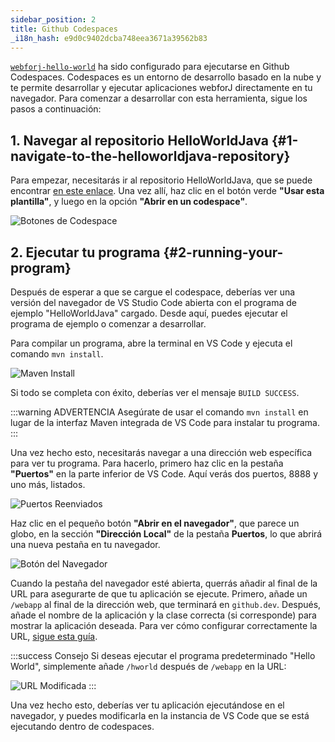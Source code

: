 ```yaml
---
sidebar_position: 2
title: Github Codespaces
_i18n_hash: e9d0c9402dcba748eea3671a39562b83
---
```

[`webforj-hello-world`](https://github.com/webforj/webforj-hello-world) ha sido configurado para ejecutarse en Github Codespaces. Codespaces es un entorno de desarrollo basado en la nube y te permite desarrollar y ejecutar aplicaciones webforJ directamente en tu navegador. Para comenzar a desarrollar con esta herramienta, sigue los pasos a continuación:

## 1. Navegar al repositorio HelloWorldJava {#1-navigate-to-the-helloworldjava-repository}

Para empezar, necesitarás ir al repositorio HelloWorldJava, que se puede encontrar [en este enlace](https://github.com/webforj/webforj-hello-world). Una vez allí, haz clic en el botón verde **"Usar esta plantilla"**, y luego en la opción **"Abrir en un codespace"**.

![Botones de Codespace](/img/bbj-installation/github/1.png#rounded-border)

## 2. Ejecutar tu programa {#2-running-your-program}

Después de esperar a que se cargue el codespace, deberías ver una versión del navegador de VS Studio Code abierta con el programa de ejemplo "HelloWorldJava" cargado. Desde aquí, puedes ejecutar el programa de ejemplo o comenzar a desarrollar.

Para compilar un programa, abre la terminal en VS Code y ejecuta el comando `mvn install`.

![Maven Install](/img/bbj-installation/github/2.png#rounded-border)

Si todo se completa con éxito, deberías ver el mensaje `BUILD SUCCESS`.

:::warning ADVERTENCIA 
Asegúrate de usar el comando `mvn install` en lugar de la interfaz Maven integrada de VS Code para instalar tu programa.
:::

Una vez hecho esto, necesitarás navegar a una dirección web específica para ver tu programa. Para hacerlo, primero haz clic en la pestaña **"Puertos"** en la parte inferior de VS Code. Aquí verás dos puertos, 8888 y uno más, listados.

![Puertos Reenviados](/img/bbj-installation/github/3.png#rounded-border)

Haz clic en el pequeño botón **"Abrir en el navegador"**, que parece un globo, en la sección **"Dirección Local"** de la pestaña **Puertos**, lo que abrirá una nueva pestaña en tu navegador.

![Botón del Navegador](/img/bbj-installation/github/4.png#rounded-border)

Cuando la pestaña del navegador esté abierta, querrás añadir al final de la URL para asegurarte de que tu aplicación se ejecute. Primero, añade un `/webapp` al final de la dirección web, que terminará en `github.dev`. Después, añade el nombre de la aplicación y la clase correcta (si corresponde) para mostrar la aplicación deseada. Para ver cómo configurar correctamente la URL, [sigue esta guía](./configuration).

:::success Consejo
Si deseas ejecutar el programa predeterminado "Hello World", simplemente añade `/hworld` después de `/webapp` en la URL:
<br />

![URL Modificada](/img/bbj-installation/github/5.png#rounded-border)
:::


Una vez hecho esto, deberías ver tu aplicación ejecutándose en el navegador, y puedes modificarla en la instancia de VS Code que se está ejecutando dentro de codespaces.
